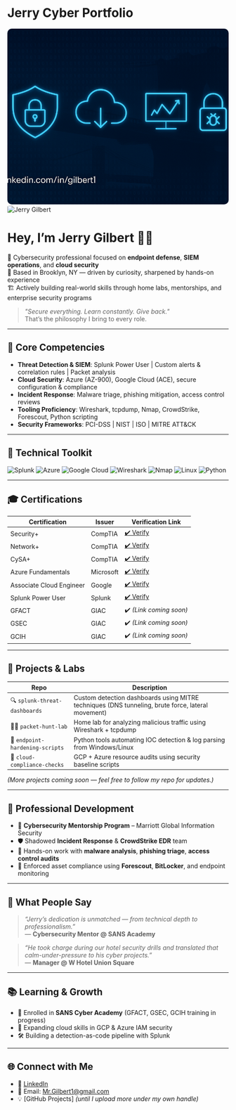 # Jerry Cyber Portfolio

 <img src="https://github.com/mrgilbert1/jerry-cyber-portfolio/blob/0599ac7076a3cb5707c9f343c5de302ce100742e/ChatGPT%20Image%20Apr%2012%2C%202025%2C%2009_52_28%20PM.png?raw=true" alt="Jerry Gilbert Cybersecurity Banner" style="width:100%; height:400px; object-fit:cover; border-radius:10px;">

<img src="https://github.com/mrgilbert1/jerry-cyber-portfolio/blob/main/PSX_20201216_085137.jpg?raw=true" width="300" alt="Jerry Gilbert" style="border-radius: 10%;">


# **Hey, I’m Jerry Gilbert 👋🏾**
🔐 Cybersecurity professional focused on **endpoint defense**, **SIEM operations**, and **cloud security**  
🌆 Based in Brooklyn, NY — driven by curiosity, sharpened by hands-on experience  
🏗️ Actively building real-world skills through home labs, mentorships, and enterprise security programs

> _"Secure everything. Learn constantly. Give back."_  
> That’s the philosophy I bring to every role.

---

## 🚀 **Core Competencies**
- **Threat Detection & SIEM**: Splunk Power User | Custom alerts & correlation rules | Packet analysis  
- **Cloud Security**: Azure (AZ-900), Google Cloud (ACE), secure configuration & compliance  
- **Incident Response**: Malware triage, phishing mitigation, access control reviews  
- **Tooling Proficiency**: Wireshark, tcpdump, Nmap, CrowdStrike, Forescout, Python scripting  
- **Security Frameworks**: PCI-DSS | NIST | ISO | MITRE ATT&CK

---

## 🧠 **Technical Toolkit**
![Splunk](https://img.shields.io/badge/Splunk-000000?style=for-the-badge&logo=splunk&logoColor=white)
![Azure](https://img.shields.io/badge/Microsoft%20Azure-0089D6?style=for-the-badge&logo=microsoft-azure&logoColor=white)
![Google Cloud](https://img.shields.io/badge/Google%20Cloud-4285F4?style=for-the-badge&logo=google-cloud&logoColor=white)
![Wireshark](https://img.shields.io/badge/Wireshark-1679A7?style=for-the-badge&logo=wireshark&logoColor=white)
![Nmap](https://img.shields.io/badge/Nmap-004A80?style=for-the-badge&logoColor=white)
![Linux](https://img.shields.io/badge/Linux-FCC624?style=for-the-badge&logo=linux&logoColor=black)
![Python](https://img.shields.io/badge/Python-3776AB?style=for-the-badge&logo=python&logoColor=white)

---

## 🎓 **Certifications**

| Certification             | Issuer     | Verification Link                                                                 |
|--------------------------|------------|------------------------------------------------------------------------------------|
| Security+                | CompTIA    | [✔️ Verify](https://www.credly.com/earner/earned/badge/30da1a61-f410-4271-87cc-b853f43a6557) |
| Network+                 | CompTIA    | [✔️ Verify](https://www.credly.com/earner/earned/badge/2815f6de-5650-4673-a385-71d488d20cde) |
| CySA+                    | CompTIA    | [✔️ Verify](https://www.credly.com/earner/earned/badge/40da8820-634b-41b5-bbc7-ce986aab6a0f) |
| Azure Fundamentals       | Microsoft  | [✔️ Verify](https://learn.microsoft.com/en-us/users/jerrygilbert-6215/credentials/7c01bb11cff31de7) |
| Associate Cloud Engineer | Google     | [✔️ Verify](https://www.credly.com/earner/earned/badge/cfd76354-394a-4176-a5a6-0fbfee7f070e) |
| Splunk Power User        | Splunk     | [✔️ Verify](https://www.credly.com/earner/earned/badge/940b14fe-6258-461c-b163-b9b967f24010) |
| GFACT                    | GIAC       | ✔️ *(Link coming soon)*                                                            |
| GSEC                     | GIAC       | ✔️ *(Link coming soon)*                                                            |
| GCIH                     | GIAC       | ✔️ *(Link coming soon)*                                                            |


---

## 🔬 **Projects & Labs**
| Repo | Description |
|------|-------------|
| 🔍 `splunk-threat-dashboards` | Custom detection dashboards using MITRE techniques (DNS tunneling, brute force, lateral movement) |
| 🕵️‍♂️ `packet-hunt-lab` | Home lab for analyzing malicious traffic using Wireshark + tcpdump |
| 🧪 `endpoint-hardening-scripts` | Python tools automating IOC detection & log parsing from Windows/Linux |
| 📡 `cloud-compliance-checks` | GCP + Azure resource audits using security baseline scripts |

*(More projects coming soon — feel free to follow my repo for updates.)*

---

## 📘 **Professional Development**
- 💼 **Cybersecurity Mentorship Program** – Marriott Global Information Security  
- 🛡️ Shadowed **Incident Response** & **CrowdStrike EDR** team  
- 🧠 Hands-on work with **malware analysis**, **phishing triage**, **access control audits**  
- 🧰 Enforced asset compliance using **Forescout**, **BitLocker**, and endpoint monitoring

---

## 💬 **What People Say**
> _“Jerry’s dedication is unmatched — from technical depth to professionalism.”_  
> — **Cybersecurity Mentor @ SANS Academy**

> _“He took charge during our hotel security drills and translated that calm-under-pressure to his cyber projects.”_  
> — **Manager @ W Hotel Union Square**

---

## 📚 **Learning & Growth**
- 🧠 Enrolled in **SANS Cyber Academy** (GFACT, GSEC, GCIH training in progress)  
- 🧪 Expanding cloud skills in GCP & Azure IAM security  
- 🛠️ Building a detection-as-code pipeline with Splunk

---

## 🌐 **Connect with Me**
- 🔗 [LinkedIn](https://www.linkedin.com/in/gilbert1)  
- 📧 Email: Mr.Gilbert1@gmail.com  
- 💡 [GitHub Projects] *(until I upload more under my own handle)*  
